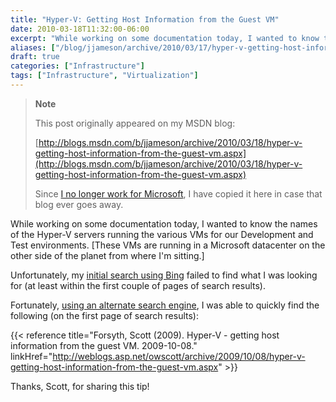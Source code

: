 ```yaml
---
title: "Hyper-V: Getting Host Information from the Guest VM"
date: 2010-03-18T11:32:00-06:00
excerpt: "While working on some documentation today, I wanted to know the names of the Hyper-V servers running the various VMs for our Development and Test environments. [These VMs are running in a Microsoft datacenter on the other side of the planet from where..."
aliases: ["/blog/jjameson/archive/2010/03/17/hyper-v-getting-host-information-from-the-guest-vm.aspx", "/blog/jjameson/archive/2010/03/18/hyper-v-getting-host-information-from-the-guest-vm.aspx"]
draft: true
categories: ["Infrastructure"]
tags: ["Infrastructure", "Virtualization"]
---
```


> **Note**
>
> This post originally appeared on my MSDN blog:
>
> [http://blogs.msdn.com/b/jjameson/archive/2010/03/18/hyper-v-getting-host-information-from-the-guest-vm.aspx](http://blogs.msdn.com/b/jjameson/archive/2010/03/18/hyper-v-getting-host-information-from-the-guest-vm.aspx)
>
> Since [I no longer work for Microsoft](/blog/jjameson/2011/09/02/last-day-with-microsoft), I have copied it here in case that blog ever goes away.

While working on some documentation today, I wanted to know the names of the Hyper-V servers running the various VMs for our Development and Test environments. [These VMs are running in a Microsoft datacenter on the other side of the planet from where I'm sitting.]

Unfortunately, my [initial search using Bing](http://www.bing.com/search?q=Hyper-V+guest+determine+host&sc=1-28&FORM=PORE) failed to find what I was looking for (at least within the first couple of pages of search results).

Fortunately, [using an alternate search engine](http://www.google.com/search?q=Hyper-V+guest+determine+host&hl=en), I was able to quickly find the following (on the first page of search results):

{{< reference title="Forsyth, Scott (2009). Hyper-V - getting host information from the guest VM. 2009-10-08." linkHref="http://weblogs.asp.net/owscott/archive/2009/10/08/hyper-v-getting-host-information-from-the-guest-vm.aspx" >}}

Thanks, Scott, for sharing this tip!

